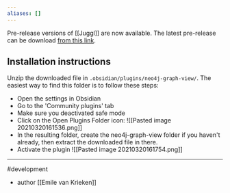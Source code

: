 ```yaml
---
aliases: []
---
```


Pre-release versions of [[Juggl]] are now available. The latest pre-release can be download [from this link](https://www.dropbox.com/s/i285vzhqrax8pdv/v0.3.0%20rc1.zip?dl=0).

## Installation instructions
Unzip the downloaded file in `.obsidian/plugins/neo4j-graph-view/`. The easiest way to find this folder is to follow these steps:
- Open the settings in Obsidian
- Go to the 'Community plugins' tab
- Make sure you deactivated safe mode
- Click on the Open Plugins Folder icon: ![[Pasted image 20210320161536.png]]
- In the resulting folder, create the neo4j-graph-view folder if you haven't already, then extract the downloaded file in there.
- Activate the plugin ![[Pasted image 20210320161754.png]]

--- 
#development 
- author [[Emile van Krieken]]